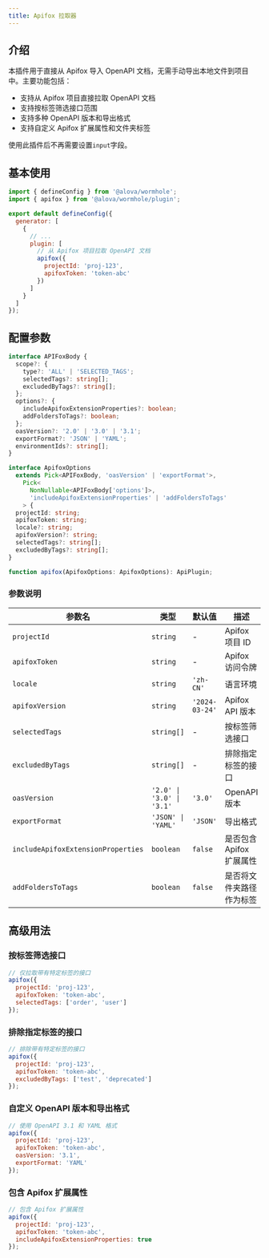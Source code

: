 ```yaml
---
title: Apifox 拉取器
---
```


## 介绍

本插件用于直接从 Apifox 导入 OpenAPI 文档，无需手动导出本地文件到项目中。主要功能包括：

- 支持从 Apifox 项目直接拉取 OpenAPI 文档
- 支持按标签筛选接口范围
- 支持多种 OpenAPI 版本和导出格式
- 支持自定义 Apifox 扩展属性和文件夹标签

使用此插件后不再需要设置`input`字段。

## 基本使用

```javascript title="alova.config.js"
import { defineConfig } from '@alova/wormhole';
import { apifox } from '@alova/wormhole/plugin';

export default defineConfig({
  generator: [
    {
      // ...
      plugin: [
        // 从 Apifox 项目拉取 OpenAPI 文档
        apifox({
          projectId: 'proj-123',
          apifoxToken: 'token-abc'
        })
      ]
    }
  ]
});
```

## 配置参数

```typescript
interface APIFoxBody {
  scope?: {
    type?: 'ALL' | 'SELECTED_TAGS';
    selectedTags?: string[];
    excludedByTags?: string[];
  };
  options?: {
    includeApifoxExtensionProperties?: boolean;
    addFoldersToTags?: boolean;
  };
  oasVersion?: '2.0' | '3.0' | '3.1';
  exportFormat?: 'JSON' | 'YAML';
  environmentIds?: string[];
}

interface ApifoxOptions
  extends Pick<APIFoxBody, 'oasVersion' | 'exportFormat'>,
    Pick<
      NonNullable<APIFoxBody['options']>,
      'includeApifoxExtensionProperties' | 'addFoldersToTags'
    > {
  projectId: string;
  apifoxToken: string;
  locale?: string;
  apifoxVersion?: string;
  selectedTags?: string[];
  excludedByTags?: string[];
}

function apifox(ApifoxOptions: ApifoxOptions): ApiPlugin;
```

### 参数说明

| 参数名                             | 类型                      | 默认值         | 描述                     |
| ---------------------------------- | ------------------------- | -------------- | ------------------------ |
| `projectId`                        | `string`                  | -              | Apifox 项目 ID           |
| `apifoxToken`                      | `string`                  | -              | Apifox 访问令牌          |
| `locale`                           | `string`                  | `'zh-CN'`      | 语言环境                 |
| `apifoxVersion`                    | `string`                  | `'2024-03-24'` | Apifox API 版本          |
| `selectedTags`                     | `string[]`                | -              | 按标签筛选接口           |
| `excludedByTags`                   | `string[]`                | -              | 排除指定标签的接口       |
| `oasVersion`                       | `'2.0' \| '3.0' \| '3.1'` | `'3.0'`        | OpenAPI 版本             |
| `exportFormat`                     | `'JSON' \| 'YAML'`        | `'JSON'`       | 导出格式                 |
| `includeApifoxExtensionProperties` | `boolean`                 | `false`        | 是否包含 Apifox 扩展属性 |
| `addFoldersToTags`                 | `boolean`                 | `false`        | 是否将文件夹路径作为标签 |

## 高级用法

### 按标签筛选接口

```javascript
// 仅拉取带有特定标签的接口
apifox({
  projectId: 'proj-123',
  apifoxToken: 'token-abc',
  selectedTags: ['order', 'user']
});
```

### 排除指定标签的接口

```javascript
// 排除带有特定标签的接口
apifox({
  projectId: 'proj-123',
  apifoxToken: 'token-abc',
  excludedByTags: ['test', 'deprecated']
});
```

### 自定义 OpenAPI 版本和导出格式

```javascript
// 使用 OpenAPI 3.1 和 YAML 格式
apifox({
  projectId: 'proj-123',
  apifoxToken: 'token-abc',
  oasVersion: '3.1',
  exportFormat: 'YAML'
});
```

### 包含 Apifox 扩展属性

```javascript
// 包含 Apifox 扩展属性
apifox({
  projectId: 'proj-123',
  apifoxToken: 'token-abc',
  includeApifoxExtensionProperties: true
});
```
